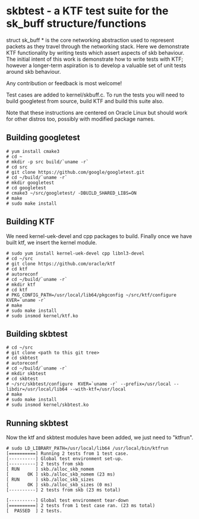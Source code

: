 # skbtest - a KTF test suite for the sk_buff structure/functions

struct sk_buff * is the core networking abstraction used to represent packets
as they travel through the networking stack.  Here we demonstrate KTF functionality by writing tests which assert aspects of skb behaviour.  The initial intent of this work is demonstrate how to write tests with KTF; however a longer-term aspiration is to develop a valuable set of unit tests around skb behaviour.

Any contribution or feedback is most welcome!

Test cases are added to kernel/skbuff.c. To run the tests you will need to build googletest from source, build KTF and build this suite also.

Note that these instructions are centered on Oracle Linux but should work for other distros too, possibly with modified package names.

## Building googletest

```
# yum install cmake3
# cd ~
# mkdir -p src build/`uname -r`
# cd src
# git clone https://github.com/google/googletest.git
# cd ~/build/`uname -r`
# mkdir googletest
# cd googletest
# cmake3 ~/src/googletest/ -DBUILD_SHARED_LIBS=ON
# make
# sudo make install
```

## Building KTF

We need kernel-uek-devel and cpp packages to build. Finally once we have built ktf, we insert the kernel module.

```
# sudo yum install kernel-uek-devel cpp libnl3-devel
# cd ~/src
# git clone https://github.com/oracle/ktf
# cd ktf
# autoreconf
# cd ~/build/`uname -r`
# mkdir ktf
# cd ktf
# PKG_CONFIG_PATH=/usr/local/lib64/pkgconfig ~/src/ktf/configure KVER=`uname -r`
# make
# sudo make install
# sudo insmod kernel/ktf.ko
```

## Building skbtest

```
# cd ~/src
# git clone <path to this git tree>
# cd skbtest
# autoreconf
# cd ~/build/`uname -r`
# mkdir skbtest
# cd skbtest
# ~/src/skbtest/configure  KVER=`uname -r` --prefix=/usr/local --libdir=/usr/local/lib64 --with-ktf=/usr/local
# make
# sudo make install
# sudu insmod kernel/skbtest.ko
```

## Running skbtest

Now the ktf and skbtest modules have been added, we just need to "ktfrun".

```
# sudo LD_LIBRARY_PATH=/usr/local/lib64 /usr/local/bin/ktfrun
[==========] Running 2 tests from 1 test case.
[----------] Global test environment set-up.
[----------] 2 tests from skb
[ RUN      ] skb./alloc_skb_nomem
[       OK ] skb./alloc_skb_nomem (23 ms)
[ RUN      ] skb./alloc_skb_sizes
[       OK ] skb./alloc_skb_sizes (0 ms)
[----------] 2 tests from skb (23 ms total)

[----------] Global test environment tear-down
[==========] 2 tests from 1 test case ran. (23 ms total)
[  PASSED  ] 2 tests.
```
